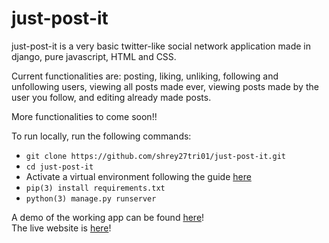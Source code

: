 # just-post-it

just-post-it is a very basic twitter-like social network application made in django, pure javascript, HTML and CSS.

Current functionalities are: posting, liking, unliking, following and unfollowing users, viewing all posts made ever, viewing posts made by the user you follow, and editing already made posts.

More functionalities to come soon!!

To run locally, run the following commands:
- ```git clone https://github.com/shrey27tri01/just-post-it.git```
- ```cd just-post-it```
- Activate a virtual environment following the guide [here](https://packaging.python.org/guides/installing-using-pip-and-virtual-environments/#creating-a-virtual-environment)
- ```pip(3) install requirements.txt```
- ```python(3) manage.py runserver```

A demo of the working app can be found [here](https://www.youtube.com/watch?v=GHQIh9GpDmI)!     
The live website is [here](https://just-post-it.herokuapp.com/)!

